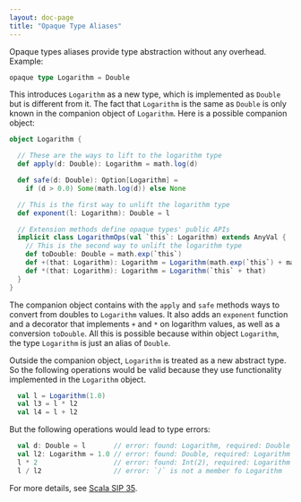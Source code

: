 ```yaml
---
layout: doc-page
title: "Opaque Type Aliases"
---
```


Opaque types aliases provide type abstraction without any overhead. Example:

```scala
opaque type Logarithm = Double
```

This introduces `Logarithm` as a new type, which is implemented as `Double` but is different from it. The fact that `Logarithm` is the same as `Double` is only known in the companion object of `Logarithm`. Here is a possible companion object:

```scala
object Logarithm {

  // These are the ways to lift to the logarithm type
  def apply(d: Double): Logarithm = math.log(d)

  def safe(d: Double): Option[Logarithm] =
    if (d > 0.0) Some(math.log(d)) else None

  // This is the first way to unlift the logarithm type
  def exponent(l: Logarithm): Double = l

  // Extension methods define opaque types' public APIs
  implicit class LogarithmOps(val `this`: Logarithm) extends AnyVal {
    // This is the second way to unlift the logarithm type
    def toDouble: Double = math.exp(`this`)
    def +(that: Logarithm): Logarithm = Logarithm(math.exp(`this`) + math.exp(that))
    def *(that: Logarithm): Logarithm = Logarithm(`this` + that)
  }
}
```

The companion object contains with the `apply` and `safe` methods ways to convert from doubles to `Logarithm` values. It also adds an `exponent` function and a decorator that implements `+` and `*` on logarithm values, as well as a conversion `toDouble`. All this is possible because within object `Logarithm`, the type `Logarithm` is just an alias of `Double`.

Outside the companion object, `Logarithm` is treated as a new abstract type. So the
following operations would be valid because they use functionality implemented in the `Logarithm` object.

```scala
  val l = Logarithm(1.0)
  val l3 = l * l2
  val l4 = l + l2
```

But the following operations would lead to type errors:

```scala
  val d: Double = l       // error: found: Logarithm, required: Double
  val l2: Logarithm = 1.0 // error: found: Double, required: Logarithm
  l * 2                   // error: found: Int(2), required: Logarithm
  l / l2                  // error: `/` is not a member fo Logarithm
```

For more details, see [Scala SIP 35](https://docs.scala-lang.org/sips/opaque-types.html).